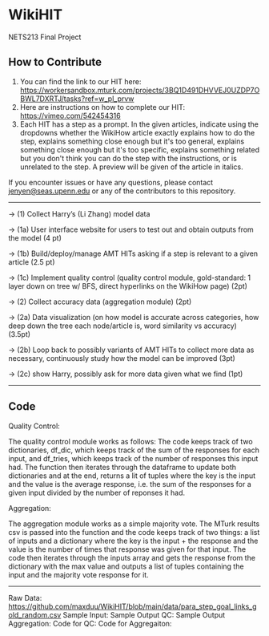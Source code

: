 # WikiHIT
NETS213 Final Project

## How to Contribute
1. You can find the link to our HIT here: https://workersandbox.mturk.com/projects/3BQ1D491DHVVEJ0UZDP7OBWL7DXRTJ/tasks?ref=w_pl_prvw 
2. Here are instructions on how to complete our HIT: https://vimeo.com/542454316
3. Each HIT has a step as a prompt. In the given articles, indicate using the dropdowns whether the WikiHow article exactly explains how to do the step, explains something close enough but it's too general, explains something close enough but it's too specific, explains something related but you don't think you can do the step with the instructions, or is unrelated to the step. A preview will be given of the article in italics.

If you encounter issues or have any questions, please contact jenyen@seas.upenn.edu or any of the contributors to this repository.

------ 
→ (1) Collect Harry’s (Li Zhang) model data 

  → (1a) User interface website for users to test out and obtain outputs from the model (4 pt)
  
  → (1b) Build/deploy/manage AMT HITs asking if a step is relevant to a given article (2.5 pt) 
  
  → (1c) Implement quality control (quality control module, gold-standard: 1 layer down on tree w/ BFS,     direct hyperlinks on the WikiHow page) (2pt)
      
→ (2) Collect accuracy data (aggregation module) (2pt)

   → (2a) Data visualization (on how model is accurate across categories, how deep down the tree each          node/article is, word similarity vs accuracy) (3.5pt)
    
   → (2b) Loop back to possibly variants of AMT HITs to collect more data as necessary, continuously study how the model can be improved (3pt)
   
   → (2c) show Harry, possibly ask for more data given what we find (1pt)

------ 
## Code
Quality Control:

The quality control module works as follows: The code keeps track of two dictionaries, df_dic, which keeps track of the sum of the responses for each input, and df_tries, which keeps track of the number of responses this input had. The function then iterates through the dataframe to update both dictionaries and at the end, returns a lit of tuples where the key is the input and the value is the average response, i.e. the sum of the responses for a given input divided by the number of reponses it had.

Aggregation:

The aggregation module works as a simple majority vote. The MTurk results csv is passed into the function and the code keeps track of two things: a list of inputs and a dictionary where the key is the input + the response and the value is the number of times that response was given for that input. The code then iterates through the inputs array and gets the response from the dictionary with the max value and outputs a list of tuples containing the input and the majority vote response for it.

------
Raw Data: https://github.com/maxduu/WikiHIT/blob/main/data/para_step_goal_links_gold_random.csv
Sample Input:
Sample Output QC:
Sample Output Aggregation:
Code for QC:
Code for Aggregaiton:
